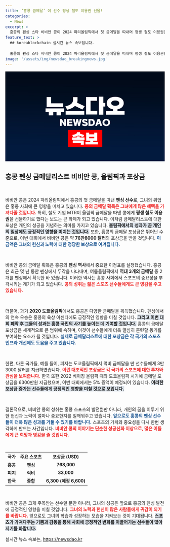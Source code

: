 ```yaml
---
title: ‘홍콩 금메달’ 이 선수 평생 철도 이용권 선물!
categories:
  - News
excerpt: >
  홍콩의 펜싱 스타 비비안 콩이 2024 파리올림픽에서 첫 금메달을 따내며 평생 철도 이용권을 선물받았다! 포상금 총액은 무려 10억6000만원, 홍콩 펜싱의 위상이 더욱 거세질 전망. 클릭해서 그녀의 이야기를 만나보세요!
feature_text: >
  ## koreablockchain 실시간 뉴스 속보입니다.

  홍콩의 펜싱 스타 비비안 콩이 2024 파리올림픽에서 첫 금메달을 따내며 평생 철도 이용권을 선물받았다! 포상금 총액은 무려 10억6000만원, 홍콩 펜싱의 위상이 더욱 거세질 전망. 클릭해서 그녀의 이야기를 만나보세요!
image: '/assets/img/newsdao_breakingnews.jpg'
---
```


<p><img src="/assets/img/newsdao_breakingnews.jpg" alt="koreablockchain 속보" /></p>

<h2 data-ke-size="size26">홍콩 펜싱 금메달리스트 비비안 콩, 올림픽과 포상금</h2>

<p data-ke-size="size16">&nbsp;</p>

<p>비비안 콩은 2024 파리올림픽에서 홍콩의 첫 금메달을 따낸 <strong>펜싱 선수</strong>로, 그녀의 위업은 홍콩 사회에 큰 영향을 미치고 있습니다. <b><span style="color: #ee2323;">콩의 금메달 획득은 그녀에게 많은 혜택을 가져다줄 것입니다.</span></b> 특히, 철도 기업 MTR이 올림픽 금메달을 따낸 콩에게 <strong>평생 철도 이용권</strong>을 선물하기로 했다는 보도는 큰 화제가 되고 있습니다. 이처럼 금메달리스트에 대한 포상은 개인의 성공을 기념하는 의미를 가지고 있습니다. <b><span style="background-color: #21538527;">올림픽에서의 성과가 곧 개인의 일상에도 긍정적인 영향을 미치는 것입니다.</span></b> 또한, 홍콩의 금메달 포상금은 뛰어난 수준으로, 이번 대회에서 비비안 콩은 약 <strong>76만8000 달러</strong>의 포상금을 받을 것입니다. <b><span style="color: #1a5490;">이 금액은 그녀의 헌신과 노력에 대한 정당한 보상으로 여겨집니다.</span></b></p>

<p data-ke-size="size16">&nbsp;</p>

<p>비비안 콩의 금메달 획득은 홍콩의 <strong>펜싱 역사</strong>에서 중요한 이정표를 설정했습니다. 홍콩은 최근 몇 년 동안 펜싱에서 두각을 나타내며, 여름올림픽에서 <strong>역대 3개의 금메달</strong> 중 2개를 펜싱에서 획득한 바 있습니다. 이러한 역사는 홍콩 사회에서 스포츠의 중요성을 부각시키는 계기가 되고 있습니다. <b><span style="color: #ee2323;">콩의 성취는 젊은 스포츠 선수들에게도 큰 영감을 주고 있습니다.</span></b> </p>

<p data-ke-size="size16">&nbsp;</p>

<p>더불어, 과거 <strong>2020 도쿄올림픽</strong>에서도 홍콩은 다양한 금메달을 획득했습니다. 펜싱에서의 연속 우승은 홍콩의 육상 아젠다에도 긍정적인 영향을 미칠 것입니다. <b><span style="background-color: #21538527;">그리고 이번 대회 폐막 후 그들의 성과는 홍콩 국민의 사기를 높이는 데 기여할 것입니다.</span></b> 홍콩의 금메달 포상금은 세계적으로 큰 범위에 속하며, 이것이 선수들에게 더욱 열심히 훈련할 동기를 부여하는 요소가 될 것입니다. <b><span style="color: #1a5490;">실제로 금메달리스트에 대한 포상금은 각 국가의 스포츠 인프라 개선에도 도움을 주고 있습니다.</span></b> </p>

<p data-ke-size="size16">&nbsp;</p>

<p>한편, 다른 국가들, 예를 들어, 피지는 도쿄올림픽에서 럭비 금메달을 딴 선수들에게 3만3000 달러를 지급하였습니다. <b><span style="color: #ee2323;">이런 대조적인 포상금은 각 국가의 스포츠에 대한 투자와 관심을 보여줍니다.</span></b> 한국 또한 2022 베이징 올림픽 때와 도쿄올림픽 시기에 금메달 포상금을 6300만원 지급했으며, 이번 대회에서는 5% 증액이 예정되어 있습니다. <b><span style="background-color: #21538527;">이러한 포상금 증가는 선수들에게 긍정적인 영향을 미칠 것으로 보입니다.</span></b></p>

<p data-ke-size="size16">&nbsp;</p>

<p>결론적으로, 비비안 콩의 성취는 홍콩 스포츠의 발전뿐만 아니라, 개인의 꿈을 이루기 위한 헌신과 노력이 얼마나 중요한지를 일깨워주고 있습니다. <b><span style="color: #1a5490;">앞으로도 홍콩의 펜싱 선수들이 더욱 많은 성과를 거둘 수 있기를 바랍니다.</span></b> 스포츠의 가치와 중요성을 다시 한번 생각하게 만드는 사건입니다. <b><span style="color: #ee2323;">비비안 콩의 이야기는 단순한 성공신화 이상으로, 많은 이들에게 큰 희망과 영감을 줄 것입니다.</span></b></p>

<p data-ke-size="size16">&nbsp;</p>

<table style="width: 100%;">
    <tr>
        <th style="text-align: center;"><b>국가</b></th>
        <th style="text-align: center;"><b>주요 스포츠</b></th>
        <th style="text-align: center;"><b>포상금 (USD)</b></th>
    </tr>
    <tr>
        <td style="text-align: center; height: 17px;"><b>홍콩</b></td>
        <td style="text-align: center; height: 17px;"><b>펜싱</b></td>
        <td style="text-align: center; height: 17px;"><b>768,000</b></td>
    </tr>
    <tr>
        <td style="text-align: center; height: 17px;"><b>피지</b></td>
        <td style="text-align: center; height: 17px;"><b>럭비</b></td>
        <td style="text-align: center; height: 17px;"><b>33,000</b></td>
    </tr>
    <tr>
        <td style="text-align: center; height: 17px;"><b>한국</b></td>
        <td style="text-align: center; height: 17px;"><b>종합</b></td>
        <td style="text-align: center; height: 17px;"><b>6,300 (예정 6,600)</b></td>
    </tr>
</table>

<p data-ke-size="size16">&nbsp;</p>

<p>비비안 콩은 크게 주목받는 선수일 뿐만 아니라, 그녀의 성공은 앞으로 홍콩의 펜싱 발전에 긍정적인 영향을 미칠 것입니다. <b><span style="color: #ee2323;">그녀의 노력과 헌신이 많은 사람들에게 귀감이 되기를 바랍니다.</span></b> 앞으로도 그녀의 학습과 성장하는 모습을 지켜보는 것이 기대됩니다. <b><span style="background-color: #21538527;">스포츠가 가져다주는 기쁨과 감동을 통해 사회에 긍정적인 변화를 이끌어가는 선수들이 많아지기를 바랍니다.</span></b></p>
실시간 뉴스 속보는, <a href="https://newsdao.kr" rel="dofollow">https://newsdao.kr</a>


